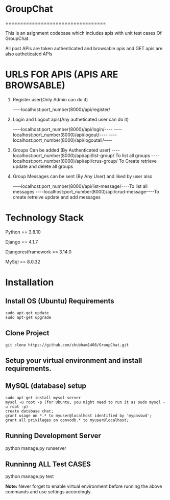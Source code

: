# GroupChat
==================================

This is an asignment codebase which includes apis with unit test cases Of GroupChat.

All post APIs are token authenticated and browsable apis and GET apis
are also autheticated APIs

# URLS FOR APIS (APIS ARE BROWSABLE)

  1. Register user(Only Admin can do it)

      ----localhost:port_number(8000)/api/register/

  2. Login and Logout apis(Any autheticated user can do it)
      
      ----localhost:port_number(8000)/api/login/----
      ----localhost:port_number(8000)/api/logout/----
      ----localhost:port_number(8000)/api/logoutall/----
  
  3. Groups Can be added (By Authenticated user)
  	  ----localhost:port_number(8000)/api/api/list-group/ To list all groups
  	  ----localhost:port_number(8000)/api/api/crus-group/ To Create retrieve update and delete all groups

  4. Group Messages can be sent (By Any User) and liked by user also

  	  ----localhost:port_number(8000)/api/list-message/----To list all messages
  	  ----localhost:port_number(8000)/api/crud-message----To create retreive update and add messages


# Technology Stack

  Python == 3.8.10
  
  Django == 4.1.7   

  Djangorestframework == 3.14.0
  
  MySql == 8.0.32

# Installation

## Install OS (Ubuntu) Requirements

    sudo apt-get update
    sudo apt-get upgrade

## Clone Project

    git clone https://github.com/shubham1408/GroupChat.git

## Setup your virtual environment and install requirements.
    

## MySQL (database) setup

    sudo apt-get install mysql-server
    mysql -u root -p (for Ubuntu, you might need to run it as sudo mysql -u root -p)
    create database chat;
    grant usage on *.* to myuser@localhost identified by 'mypasswd';
    grant all privileges on convodb.* to myuser@localhost;

## Running Development Server

   python manage.py runserver


## Runninng ALL Test CASES

   python manage.py test


**Note:** Never forget to enable virtual environment before running the above commands and use settings accordingly.

